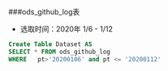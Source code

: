 ###ods_github_log表

- 选取时间：2020年 1/6 - 1/12

~~~SQL
Create Table Dataset AS 
SELECT * FROM ods_github_log 
WHERE   pt>'20200106' and pt <= '20200112'
~~~

